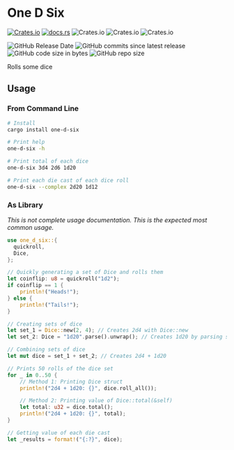 # One D Six
[![Crates.io](https://img.shields.io/crates/v/one-d-six)](https://crates.io/crates/one-d-six)
[![docs.rs](https://docs.rs/one-d-six/badge.svg)](https://docs.rs/one-d-six/)
![Crates.io](https://img.shields.io/crates/d/one-d-six)
![Crates.io](https://img.shields.io/crates/dv/one-d-six)
![Crates.io](https://img.shields.io/crates/l/one-d-six)

![GitHub Release Date](https://img.shields.io/github/release-date/spenserblack/one-d-six-rs)
![GitHub commits since latest release](https://img.shields.io/github/commits-since/spenserblack/one-d-six-rs/latest)
![GitHub code size in bytes](https://img.shields.io/github/languages/code-size/spenserblack/one-d-six-rs)
![GitHub repo size](https://img.shields.io/github/repo-size/spenserblack/one-d-six-rs)

Rolls some dice

## Usage
### From Command Line
```bash
# Install
cargo install one-d-six

# Print help
one-d-six -h

# Print total of each dice
one-d-six 3d4 2d6 1d20

# Print each die cast of each dice roll
one-d-six --complex 2d20 1d12
```

### As Library
*This is not complete usage documentation. This is the expected most common usage.*
```rust
use one_d_six::{
  quickroll,
  Dice,
};

// Quickly generating a set of Dice and rolls them
let coinflip: u8 = quickroll("1d2");
if coinflip == 1 {
    println!("Heads!");
} else {
    println!("Tails!");
}

// Creating sets of dice
let set_1 = Dice::new(2, 4); // Creates 2d4 with Dice::new
let set_2: Dice = "1d20".parse().unwrap(); // Creates 1d20 by parsing str

// Combining sets of dice
let mut dice = set_1 + set_2; // Creates 2d4 + 1d20

// Prints 50 rolls of the dice set
for _ in 0..50 {
    // Method 1: Printing Dice struct
    println!("2d4 + 1d20: {}", dice.roll_all());

    // Method 2: Printing value of Dice::total(&self)
    let total: u32 = dice.total();
    println!("2d4 + 1d20: {}", total);
}

// Getting value of each die cast
let _results = format!("{:?}", dice);
```
